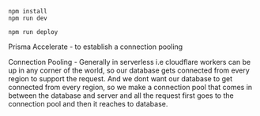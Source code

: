 ```
npm install
npm run dev
```

```
npm run deploy
```

Prisma Accelerate - to establish a connection pooling 

Connection Pooling - Generally in serverless i.e cloudflare workers can be up in any corner of the world, so our database gets connected from every region to support the request. And we dont want our database to get connected from every region, so we make a connection pool that comes in between the database and server and all the request first goes to the connection pool and then it reaches to database.

